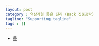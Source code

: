 ```yaml
---
layout: post
category : 역삼각형 등은 진리 (Back 집중공략)
tagline: "Supporting tagline"
tags : []
---
```


* [등](https://www.youtube.com/watch?v=aHX2n7JVm1k)
